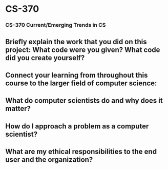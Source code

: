 # CS-370
### CS-370 Current/Emerging Trends in CS

## Briefly explain the work that you did on this project: What code were you given? What code did you create yourself?

## Connect your learning from throughout this course to the larger field of computer science:

## What do computer scientists do and why does it matter?

## How do I approach a problem as a computer scientist?

## What are my ethical responsibilities to the end user and the organization?

